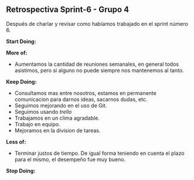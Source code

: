 ## Retrospectiva Sprint-6 - Grupo 4

Después de charlar y revisar como habíamos trabajado en el sprint número 6.

**Start Doing:**


**More of:**

- Aumentamos la cantidad de reuniones semanales, en general todos asistimos, pero si alguno no puede siempre nos mantenemos al tanto.

**Keep Doing:**

- Consultamos mas entre nosotros, estamos en permanente comunicacion para darnos ideas, sacarnos dudas, etc.
- Seguimos mejorando en el uso de Git.
- Seguimos usando *trello*
- Trabajamos en un clima agradable.
- Trabajo en equipo.
- Mejoramos en la division de tareas. 

**Less of:**
- Terminar justos de tiempo. De igual forma teniendo en cuenta el plazo para el mismo, el desempeño fue muy bueno.

**Stop Doing:**
